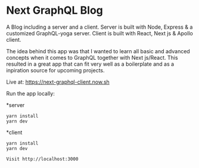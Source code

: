 # Next GraphQL Blog

A Blog including a server and a client.
Server is built with Node, Express & a customized GraphQL-yoga server.
Client is built with React, Next js & Apollo client.

The idea behind this app was that I wanted to learn all basic and advanced concepts when it comes to GraphQL together with Next js/React. This resulted in a great app that can fit very well as a boilerplate and as a inpiration source for upcoming projects.

Live at: https://next-graphql-client.now.sh

<!-- The app:
![alt text](https://github.com/Alexloof/Soundize/blob/master/Soundize-screen-one.PNG "My Music") -->

Run the app locally:

\*server

```
yarn install
yarn dev
```

\*client

```
yarn install
yarn dev

Visit http://localhost:3000
```
